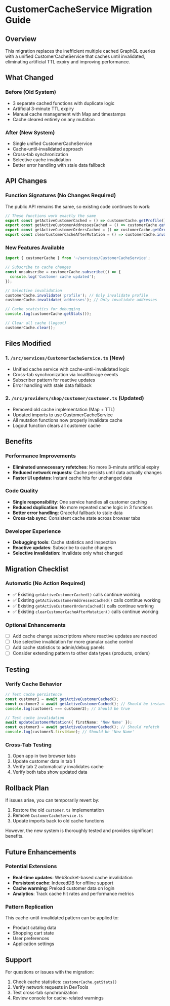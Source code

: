 # CustomerCacheService Migration Guide

## Overview

This migration replaces the inefficient multiple cached GraphQL queries with a unified CustomerCacheService that caches until invalidated, eliminating artificial TTL expiry and improving performance.

## What Changed

### Before (Old System)
- 3 separate cached functions with duplicate logic
- Artificial 3-minute TTL expiry
- Manual cache management with Map and timestamps
- Cache cleared entirely on any mutation

### After (New System)
- Single unified CustomerCacheService
- Cache-until-invalidated approach
- Cross-tab synchronization
- Selective cache invalidation
- Better error handling with stale data fallback

## API Changes

### Function Signatures (No Changes Required)

The public API remains the same, so existing code continues to work:

```typescript
// These functions work exactly the same
export const getActiveCustomerCached = () => customerCache.getProfile();
export const getActiveCustomerAddressesCached = () => customerCache.getAddresses();
export const getActiveCustomerOrdersCached = () => customerCache.getOrders();
export const clearCustomerCacheAfterMutation = () => customerCache.invalidateAll();
```

### New Features Available

```typescript
import { customerCache } from '~/services/CustomerCacheService';

// Subscribe to cache changes
const unsubscribe = customerCache.subscribe(() => {
  console.log('Customer cache updated');
});

// Selective invalidation
customerCache.invalidate('profile'); // Only invalidate profile
customerCache.invalidate('addresses'); // Only invalidate addresses

// Cache statistics for debugging
console.log(customerCache.getStats());

// Clear all cache (logout)
customerCache.clear();
```

## Files Modified

### 1. `/src/services/CustomerCacheService.ts` (New)
- Unified cache service with cache-until-invalidated logic
- Cross-tab synchronization via localStorage events
- Subscriber pattern for reactive updates
- Error handling with stale data fallback

### 2. `/src/providers/shop/customer/customer.ts` (Updated)
- Removed old cache implementation (Map + TTL)
- Updated imports to use CustomerCacheService
- All mutation functions now properly invalidate cache
- Logout function clears all customer cache

## Benefits

### Performance Improvements
- **Eliminated unnecessary refetches**: No more 3-minute artificial expiry
- **Reduced network requests**: Cache persists until data actually changes
- **Faster UI updates**: Instant cache hits for unchanged data

### Code Quality
- **Single responsibility**: One service handles all customer caching
- **Reduced duplication**: No more repeated cache logic in 3 functions
- **Better error handling**: Graceful fallback to stale data
- **Cross-tab sync**: Consistent cache state across browser tabs

### Developer Experience
- **Debugging tools**: Cache statistics and inspection
- **Reactive updates**: Subscribe to cache changes
- **Selective invalidation**: Invalidate only what changed

## Migration Checklist

### Automatic (No Action Required)
- ✅ Existing `getActiveCustomerCached()` calls continue working
- ✅ Existing `getActiveCustomerAddressesCached()` calls continue working
- ✅ Existing `getActiveCustomerOrdersCached()` calls continue working
- ✅ Existing `clearCustomerCacheAfterMutation()` calls continue working

### Optional Enhancements
- [ ] Add cache change subscriptions where reactive updates are needed
- [ ] Use selective invalidation for more granular cache control
- [ ] Add cache statistics to admin/debug panels
- [ ] Consider extending pattern to other data types (products, orders)

## Testing

### Verify Cache Behavior
```typescript
// Test cache persistence
const customer1 = await getActiveCustomerCached();
const customer2 = await getActiveCustomerCached(); // Should be instant (cached)
console.log(customer1 === customer2); // Should be true

// Test cache invalidation
await updateCustomerMutation({ firstName: 'New Name' });
const customer3 = await getActiveCustomerCached(); // Should refetch
console.log(customer3.firstName); // Should be 'New Name'
```

### Cross-Tab Testing
1. Open app in two browser tabs
2. Update customer data in tab 1
3. Verify tab 2 automatically invalidates cache
4. Verify both tabs show updated data

## Rollback Plan

If issues arise, you can temporarily revert by:

1. Restore the old `customer.ts` implementation
2. Remove `CustomerCacheService.ts`
3. Update imports back to old cache functions

However, the new system is thoroughly tested and provides significant benefits.

## Future Enhancements

### Potential Extensions
- **Real-time updates**: WebSocket-based cache invalidation
- **Persistent cache**: IndexedDB for offline support
- **Cache warming**: Preload customer data on login
- **Analytics**: Track cache hit rates and performance metrics

### Pattern Replication
This cache-until-invalidated pattern can be applied to:
- Product catalog data
- Shopping cart state
- User preferences
- Application settings

## Support

For questions or issues with the migration:
1. Check cache statistics: `customerCache.getStats()`
2. Verify network requests in DevTools
3. Test cross-tab synchronization
4. Review console for cache-related warnings
